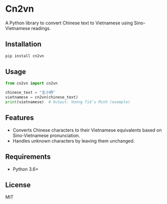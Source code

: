 # Cn2vn

A Python library to convert Chinese text to Vietnamese using Sino-Vietnamese readings.

## Installation

```bash
pip install cn2vn
```

## Usage

```python
from cn2vn import cn2vn

chinese_text = "王小明"
vietnamese = cn2vn(chinese_text)
print(vietnamese)  # Output: Vương Tiểu Minh (example)
```

## Features

- Converts Chinese characters to their Vietnamese equivalents based on Sino-Vietnamese pronunciation.
- Handles unknown characters by leaving them unchanged.

## Requirements

- Python 3.6+

## License

MIT